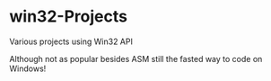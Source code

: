 # win32-Projects
Various projects using Win32 API

Although not as popular besides ASM still the fasted way to code on Windows! 
